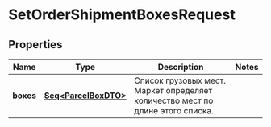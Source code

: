 

# SetOrderShipmentBoxesRequest


## Properties

Name | Type | Description | Notes
------------ | ------------- | ------------- | -------------
**boxes** | [**Seq&lt;ParcelBoxDTO&gt;**](ParcelBoxDTO.md) | Список грузовых мест. Маркет определяет количество мест по длине этого списка. | 



